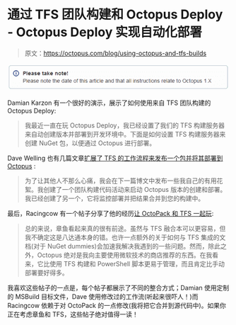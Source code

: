 # 通过 TFS 团队构建和 Octopus Deploy - Octopus Deploy 实现自动化部署

> 原文：<https://octopus.com/blog/using-octopus-and-tfs-builds>

![Article date 2012-07-16 Octopus Version 1.X supported for this article](img/ba22567b541618dc18f50fae315515ae.png)

Damian Karzon 有一个很好的演示，展示了如何使用来自 TFS 团队构建的 Octopus Deploy:

> 我最近一直在玩 Octopus Deploy，我已经设置了我们的 TFS 构建服务器来自动创建版本并部署到开发环境中。下面是如何设置 TFS 构建服务器来创建 NuGet 包，以便通过 Octopus 进行部署。

Dave Welling 也有几篇文章[扩展了 TFS 的工作流程来发布一个包并将其部署到 Octopus](http://theredcircuit.com/2012/01/18/tfs-build-with-octopus-deploy-part-1/ "Octopus Deploy and TFS Workflow") :

> 为了让其他人不那么心痛，我会在下一篇博文中发布一些我自己的有用花絮。我创建了一个团队构建代码活动来启动 Octopus 版本的创建和部署。我已经创建了另一个，它将监控部署并把结果合并到您的构建中。

最后，Racingcow 有一个帖子分享了他的经历[让 OctoPack 和 TFS 一起玩](http://racingcow.wordpress.com/2012/05/07/octopus-and-tfs/ "OctoPack and TFS"):

> 总的来说，章鱼看起来真的很有前途。虽然与 TFS 融合本可以更容易，但我不确定这是八达通本身的错。也许一点额外的关于如何与 TFS 集成的文档(对于 NuGet dummies)会加速我解决我遇到的一些问题。然而，除此之外，Octopus 绝对是我向主要使用微软技术的商店推荐的东西。在我看来，它比使用 TFS 构建和 PowerShell 脚本更易于管理，而且肯定比手动部署要好得多。

我喜欢这些帖子的一点是，每个帖子都展示了不同的整合方式；Damian 使用定制的 MSBuild 目标文件，Dave 使用修改过的工作流(听起来很吓人！)而 Racingcow 依赖于对 OctoPack 的一点修改(我将把它合并到源代码中)。如果你正在考虑章鱼和 TFS，这些帖子绝对值得一读！